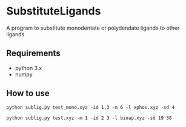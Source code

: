# SubstituteLigands
A program to substitute monodentate or polydendate ligands to other ligands

## Requirements
 - python 3.x
 - numpy

## How to use
```
python sublig.py test_mono.xyz -id 1,3 -m 6 -l xphos.xyz -sd 4
```
```
python sublig.py test.xyz -m 1 -id 2 3 -l binap.xyz -sd 19 38
```
